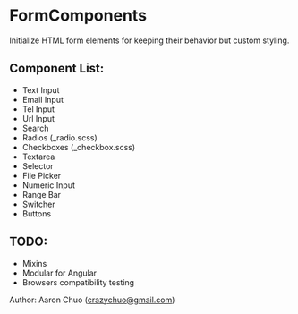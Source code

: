 FormComponents
==============

Initialize HTML form elements for keeping their behavior but custom styling.

## Component List:
* Text Input
* Email Input
* Tel Input
* Url Input
* Search
* Radios            (_radio.scss)
* Checkboxes        (_checkbox.scss)
* Textarea
* Selector
* File Picker
* Numeric Input
* Range Bar
* Switcher
* Buttons

## TODO:
* Mixins
* Modular for Angular
* Browsers compatibility testing

Author: Aaron Chuo (crazychuo@gmail.com)
